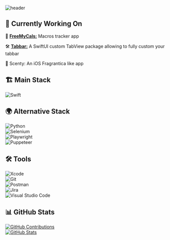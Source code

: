 
![header](https://capsule-render.vercel.app/api?type=Blur&color=auto&height=300&section=header&text=iOS%20Developper&fontSize=90)

## 🚀 Currently Working On  
🥗 [**FreeMyCals:**](https://apps.apple.com/us/app/freemycals-suivi-de-calories/id6737741250) Macros tracker app

🛠️ [**Tabbar:**](https://github.com/Killianoni/TabBar) A SwiftUI custom TabView package allowing to fully custom your tabbar

🍃 Scenty: An iOS Fragrantica like app

## 🏗️ Main Stack  
![Swift](https://img.shields.io/badge/swift-F54A2A?style=for-the-badge&logo=swift&logoColor=white)  

## 🌍 Alternative Stack  
![Python](https://img.shields.io/badge/python-3670A0?style=for-the-badge&logo=python&logoColor=ffdd54)  
![Selenium](https://img.shields.io/badge/-selenium-%43B02A?style=for-the-badge&logo=selenium&logoColor=white)  
![Playwright](https://img.shields.io/badge/-playwright-%232EAD33?style=for-the-badge&logo=playwright&logoColor=white)  
![Puppeteer](https://img.shields.io/badge/Puppeteer-white.svg?style=for-the-badge&logo=Puppeteer&logoColor=black)  

## 🛠 Tools  
![Xcode](https://img.shields.io/badge/Xcode-007ACC?style=for-the-badge&logo=Xcode&logoColor=white)  
![Git](https://img.shields.io/badge/git-%23F05033.svg?style=for-the-badge&logo=git&logoColor=white)  
![Postman](https://img.shields.io/badge/Postman-FF6C37?style=for-the-badge&logo=postman&logoColor=white)  
![Jira](https://img.shields.io/badge/jira-%230A0FFF.svg?style=for-the-badge&logo=jira&logoColor=white)  
![Visual Studio Code](https://img.shields.io/badge/Visual%20Studio%20Code-0078d7.svg?style=for-the-badge&logo=visual-studio-code&logoColor=white)  

## 📊 GitHub Stats  
[![GitHub Contributions](http://github-profile-summary-cards.vercel.app/api/cards/profile-details?username=Killianoni&theme=solarized)](github.com/Killianoni)  
[![GitHub Stats](http://github-profile-summary-cards.vercel.app/api/cards/stats?username=Killianoni&theme=solarized)](github.com/Killianoni)  
